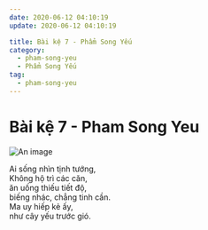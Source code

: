 ```yaml
---
date: 2020-06-12 04:10:19
update: 2020-06-12 04:10:19

title: Bài kệ 7 - Phẩm Song Yếu
category:
  - pham-song-yeu
  - Phẩm Song Yếu
tag:
  - pham-song-yeu
---
```


# Bài kệ 7 - Pham Song Yeu

![An image](/img/pham-song-yeu/pham-song-yeu-007.jpg)

Ai sống nhìn tịnh tướng,<br>Không hộ trì các căn,<br>ăn uống thiếu tiết độ,<br>biếng nhác, chẳng tinh cần.<br>Ma uy hiếp kẻ ấy,<br>như cây yếu trước gió.<br>
